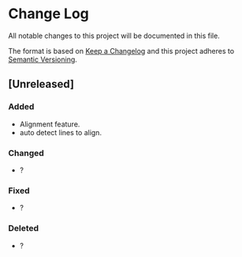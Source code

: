 # Change Log

All notable changes to this project will be documented in this file.

The format is based on [Keep a Changelog](https://keepachangelog.com/)
and this project adheres to [Semantic Versioning](https://semver.org/).

## [Unreleased]
### Added
  - Alignment feature.
  - auto detect lines to align.
### Changed
  - ?
### Fixed
  - ?
### Deleted
  - ?
